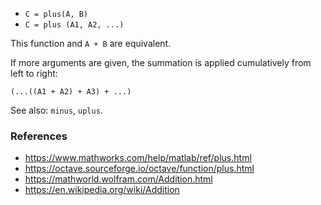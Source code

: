 * `C = plus(A, B)`
* `C = plus (A1, A2, ...)`

This function and `A + B` are equivalent.

If more arguments are given, the summation is applied cumulatively
from left to right:

`(...((A1 + A2) + A3) + ...)`

See also: `minus`, `uplus`.

### References

* https://www.mathworks.com/help/matlab/ref/plus.html
* https://octave.sourceforge.io/octave/function/plus.html
* https://mathworld.wolfram.com/Addition.html
* https://en.wikipedia.org/wiki/Addition
